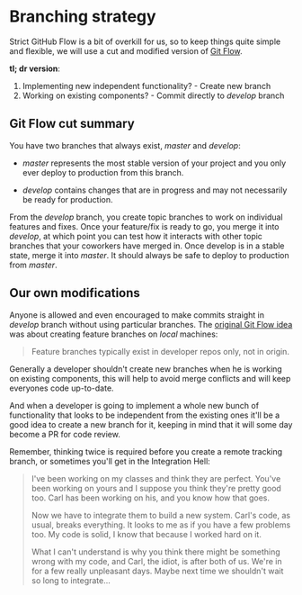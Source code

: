 # Branching strategy

Strict GitHub Flow is a bit of overkill for us, so to keep things quite simple and flexible, we will
use a cut and modified version of [Git Flow](https://nvie.com/posts/a-successful-git-branching-model/).

**tl; dr version**:

1. Implementing new independent functionality? - Create new branch
2. Working on existing components? - Commit directly to *develop* branch

## Git Flow cut summary

You have two branches that always exist, *master* and *develop*:

- *master* represents the most stable version of your project and you only ever deploy to production
from this branch.

- *develop* contains changes that are in progress and may not necessarily be ready for production.

From the *develop* branch, you create topic branches to work on individual features and fixes. Once
your feature/fix is ready to go, you merge it into *develop*, at which point you can test how it
interacts with other topic branches that your coworkers have merged in. Once develop is in a stable
state, merge it into *master*. It should always be safe to deploy to production from *master*.

## Our own modifications

Anyone is allowed and even encouraged to make commits straight in *develop* branch without using
particular branches. The [original Git Flow idea](https://nvie.com/posts/a-successful-git-branching-model/#feature-branches)
was about creating feature branches on *local* machines:

> Feature branches typically exist in developer repos only, not in origin.

Generally a developer shouldn't create new branches when he is working on existing components, this
will help to avoid merge conflicts and will keep everyones code up-to-date.

And when a developer is going to implement a whole new bunch of functionality that looks to be
independent from the existing ones it'll be a good idea to create a new branch for it, keeping in
mind that it will some day become a PR for code review.

Remember, thinking twice is required before you create a remote tracking branch, or sometimes you'll
get in the Integration Hell:

> I've been working on my classes and think they are perfect. You've been working on yours and I
> suppose you think they're pretty good too. Carl has been working on his, and you know how that
> goes.
>
> Now we have to integrate them to build a new system. Carl's code, as usual, breaks
> everything. It looks to me as if you have a few problems too. My code is solid, I know that
> because I worked hard on it.
>
> What I can't understand is why you think there might be something wrong with my code, and
> Carl, the idiot, is after both of us.
> We're in for a few really unpleasant days. Maybe next time we shouldn't wait so long to
> integrate...
